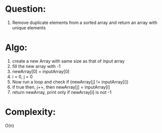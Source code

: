# Question:
1. Remove duplicate elements from a sorted array and return an array with unique elements

# Algo:
1. create a new Array with same size as that of input array
2. fill the new array with -1
3. newArray[0] = inputArray[0]
4. i = 0, j = 0
5. Now run a loop and check if (newArray[j] != inputArray[i])
6. if true then, j++, then newArray[j] = inputArray[i]
7. return newArray, print only if newArray[i] is not -1

# Complexity:
O(n)